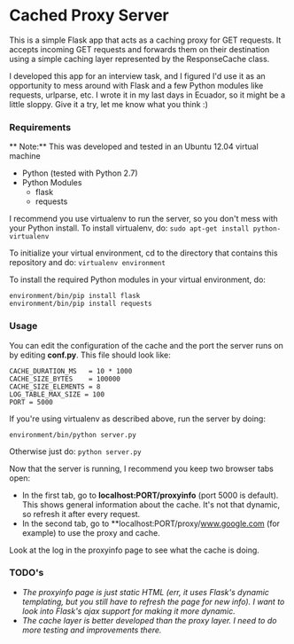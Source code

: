 # Cached Proxy Server
This is a simple Flask app that acts as a caching proxy for GET requests. It accepts incoming GET
requests and forwards them on their destination using a simple caching layer represented by the
ResponseCache class.

I developed this app for an interview task, and I figured I'd use it as an opportunity to mess
around with Flask and a few Python modules like requests, urlparse, etc. I wrote it in my last days in Ecuador,
so it might be a little sloppy. Give it a try, let me know what you think :)

### Requirements
** Note:** This was developed and tested in an Ubuntu 12.04 virtual machine

* Python (tested with Python 2.7)
* Python Modules
  * flask
  * requests

I recommend you use virtualenv to run the server, so you don't mess with your Python install. To install virtualenv, do:
```sudo apt-get install python-virtualenv```

To initialize your virtual environment, cd to the directory that contains this repository and do:
```virtualenv environment```

To install the required Python modules in your virtual environment, do:
```
environment/bin/pip install flask
environment/bin/pip install requests
```

### Usage
You can edit the configuration of the cache and the port the server runs on by editing **conf.py**. This file should look like:
```
CACHE_DURATION_MS   = 10 * 1000
CACHE_SIZE_BYTES    = 100000
CACHE_SIZE_ELEMENTS = 8
LOG_TABLE_MAX_SIZE = 100
PORT = 5000
```

If you're using virtualenv as described above, run the server by doing:
```
environment/bin/python server.py
```

Otherwise just do:
```python server.py```

Now that the server is running, I recommend you keep two browser tabs open:
* In the first tab, go to **localhost:PORT/proxyinfo** (port 5000 is default).
This shows general information about the cache. It's not that dynamic, so refresh it after every request.
* In the second tab, go to **localhost:PORT/proxy/www.google.com (for example) to use the proxy and cache.

Look at the log in the proxyinfo page to see what the cache is doing.

### TODO's
* _The proxyinfo page is just static HTML (err, it uses Flask's dynamic templating, but you still have to refresh the page
for new info). I want to look into Flask's ajax support for making it more dynamic._
* _The cache layer is better developed than the proxy layer. I need to do more testing and improvements there._